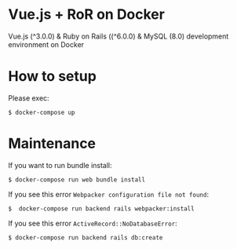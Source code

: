 # Vue.js + RoR on Docker

Vue.js (^3.0.0) & Ruby on Rails ((^6.0.0) & MySQL (8.0) development environment on Docker

# How to setup

Please exec:

`$ docker-compose up`

# Maintenance

If you want to run bundle install:

`$ docker-compose run web bundle install`

If you see this error `Webpacker configuration file not found`:

`$  docker-compose run backend rails webpacker:install`

If you see this error `ActiveRecord::NoDatabaseError`:

`$ docker-compose run backend rails db:create`